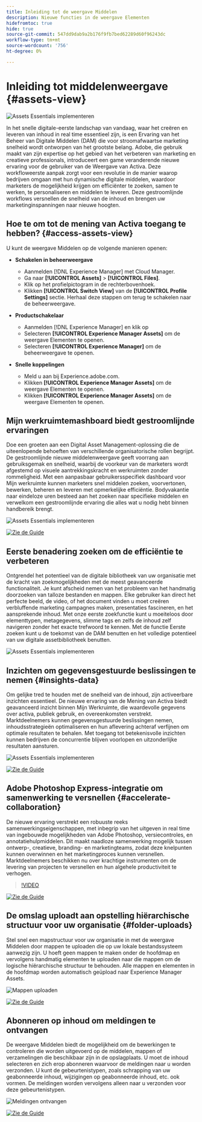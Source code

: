 ```yaml
---
title: Inleiding tot de weergave Middelen
description: Nieuwe functies in de weergave Elementen
hidefromtoc: true
hide: true
source-git-commit: 547dd9dab9a2b176f9fb7bed62289d60f96243dc
workflow-type: tm+mt
source-wordcount: '756'
ht-degree: 0%

---
```



# Inleiding tot middelenweergave {#assets-view}

![Assets Essentials implementeren](assets/banner-image.jpg)

In het snelle digitale-eerste landschap van vandaag, waar het creëren en leveren van inhoud in real time essentieel zijn, is een Ervaring van het Beheer van Digitale Middelen (DAM) die voor stroomafwaartse marketing snelheid wordt ontworpen van het grootste belang. Adobe, die gebruik maakt van zijn expertise op het gebied van het verbeteren van marketing en creatieve professionals, introduceert een game veranderende nieuwe ervaring voor de gebruiker van de Weergave van Activa. Deze workfloweerste aanpak zorgt voor een revolutie in de manier waarop bedrijven omgaan met hun dynamische digitale middelen, waardoor marketers de mogelijkheid krijgen om efficiënter te zoeken, samen te werken, te personaliseren en middelen te leveren. Deze gestroomlijnde workflows versnellen de snelheid van de inhoud en brengen uw marketinginspanningen naar nieuwe hoogten.

## Hoe te om tot de mening van Activa toegang te hebben? {#access-assets-view}

U kunt de weergave Middelen op de volgende manieren openen:

* **Schakelen in beheerweergave**

   * Aanmelden [!DNL Experience Manager] met Cloud Manager.
   * Ga naar **[!UICONTROL Assets]** > **[!UICONTROL Files]**.
   * Klik op het profielpictogram in de rechterbovenhoek.
   * Klikken **[!UICONTROL Switch View]** van de **[!UICONTROL Profile Settings]** sectie.
Herhaal deze stappen om terug te schakelen naar de beheerweergave.

* **Productschakelaar**
   * Aanmelden [!DNL Experience Manager] en klik op
   * Selecteren **[!UICONTROL Experience Manager Assets]** om de weergave Elementen te openen.
   * Selecteren **[!UICONTROL Experience Manager]** om de beheerweergave te openen.

* **Snelle koppelingen**
   * Meld u aan bij Experience.adobe.com.
   * Klikken **[!UICONTROL Experience Manager Assets]** om de weergave Elementen te openen.
   * Klikken **[!UICONTROL Experience Manager Assets]** om de weergave Elementen te openen.


## Mijn werkruimtemashboard biedt gestroomlijnde ervaringen

Doe een groeten aan een Digital Asset Management-oplossing die de uiteenlopende behoeften van verschillende organisatorische rollen begrijpt. De gestroomlijnde nieuwe middelenweergave geeft voorrang aan gebruiksgemak en snelheid, waarbij de voorkeur van de marketers wordt afgestemd op visuele aantrekkingskracht en werkruimten zonder rommeligheid. Met een aanpasbaar gebruikersspecifiek dashboard voor Mijn werkruimte kunnen marketers snel middelen zoeken, voorvertonen, bewerken, beheren en leveren met opmerkelijke efficiëntie. Bodyvakantie naar eindeloze uren besteed aan het zoeken naar specifieke middelen en verwelkom een gestroomlijnde ervaring die alles wat u nodig hebt binnen handbereik brengt.

![Assets Essentials implementeren](assets/my-workspace-demo.gif)

[![Zie de Guide](https://helpx.adobe.com/content/dam/help/en/marketing-cloud/how-to/digital-foundation/_jcr_content/main-pars/image_1250343773/see-the-guide-sm.png)](my-workspace.md)

## Eerste benadering zoeken om de efficiëntie te verbeteren

Ontgrendel het potentieel van de digitale bibliotheek van uw organisatie met de kracht van zoekmogelijkheden met de meest geavanceerde functionaliteit. Je kunt afscheid nemen van het probleem van het handmatig doorzoeken van talloze bestanden en mappen. Elke gebruiker kan direct het perfecte beeld, de video, of het document vinden u moet creëren verbluffende marketing campagnes maken, presentaties fascineren, en het aansprekende inhoud. Met onze eerste zoekfunctie kunt u moeiteloos door elementtypen, metagegevens, slimme tags en zelfs de inhoud zelf navigeren zonder het exacte trefwoord te kennen. Met de functie Eerste zoeken kunt u de toekomst van de DAM benutten en het volledige potentieel van uw digitale assetbibliotheek benutten.

![Assets Essentials implementeren](assets/search-first.gif)

## Inzichten om gegevensgestuurde beslissingen te nemen {#insights-data}

Om gelijke tred te houden met de snelheid van de inhoud, zijn activeerbare inzichten essentieel. De nieuwe ervaring van de Mening van Activa biedt geavanceerd inzicht binnen Mijn Werkruimte, die waardevolle gegevens over activa, publiek gebruik, en overeenkomsten verstrekt. Marktdeelnemers kunnen gegevensgestuurde beslissingen nemen, inhoudsstrategieën optimaliseren en hun aflevering achteraf verfijnen om optimale resultaten te behalen. Met toegang tot betekenisvolle inzichten kunnen bedrijven de concurrentie blijven voorlopen en uitzonderlijke resultaten aansturen.

![Assets Essentials implementeren](assets/insights-overview.gif)

[![Zie de Guide](https://helpx.adobe.com/content/dam/help/en/marketing-cloud/how-to/digital-foundation/_jcr_content/main-pars/image_1250343773/see-the-guide-sm.png)](manage-reports.md#view-live-statistics)

## Adobe Photoshop Express-integratie om samenwerking te versnellen {#accelerate-collaboration}

De nieuwe ervaring verstrekt een robuuste reeks samenwerkingseigenschappen, met inbegrip van het uitgeven in real time van ingebouwde mogelijkheden van Adobe Photoshop, versiecontroles, en annotatiehulpmiddelen. Dit maakt naadloze samenwerking mogelijk tussen ontwerp-, creatieve, branding- en marketingteams, zodat deze knelpunten kunnen overwinnen en het marketingproces kunnen versnellen. Marktdeelnemers beschikken nu over krachtige instrumenten om de levering van projecten te versnellen en hun algehele productiviteit te verhogen.

>[!VIDEO](https://video.tv.adobe.com/v/3420922)

[![Zie de Guide](https://helpx.adobe.com/content/dam/help/en/marketing-cloud/how-to/digital-foundation/_jcr_content/main-pars/image_1250343773/see-the-guide-sm.png)](edit-images.md)

## De omslag uploadt aan opstelling hiërarchische structuur voor uw organisatie {#folder-uploads}

Stel snel een mapstructuur voor uw organisatie in met de weergave Middelen door mappen te uploaden die op uw lokale bestandssysteem aanwezig zijn. U hoeft geen mappen te maken onder de hoofdmap en vervolgens handmatig elementen te uploaden naar die mappen om de logische hiërarchische structuur te behouden. Alle mappen en elementen in de hoofdmap worden automatisch geüpload naar Experience Manager Assets.

![Mappen uploaden](assets/folder-uploads.gif)

[![Zie de Guide](https://helpx.adobe.com/content/dam/help/en/marketing-cloud/how-to/digital-foundation/_jcr_content/main-pars/image_1250343773/see-the-guide-sm.png)](add-delete.md)

## Abonneren op inhoud om meldingen te ontvangen

De weergave Middelen biedt de mogelijkheid om de bewerkingen te controleren die worden uitgevoerd op de middelen, mappen of verzamelingen die beschikbaar zijn in de opslagplaats. U moet de inhoud selecteren en zich erop abonneren waarvoor de meldingen naar u worden verzonden. U kunt de gebeurtenistypen, zoals schrapping van uw geabonneerde inhoud, wijzigingen op geabonneerde inhoud, etc. ook vormen. De meldingen worden vervolgens alleen naar u verzonden voor deze gebeurtenistypen.

![Meldingen ontvangen](assets/notifications.gif)

[![Zie de Guide](https://helpx.adobe.com/content/dam/help/en/marketing-cloud/how-to/digital-foundation/_jcr_content/main-pars/image_1250343773/see-the-guide-sm.png)](manage-notifications.md)




